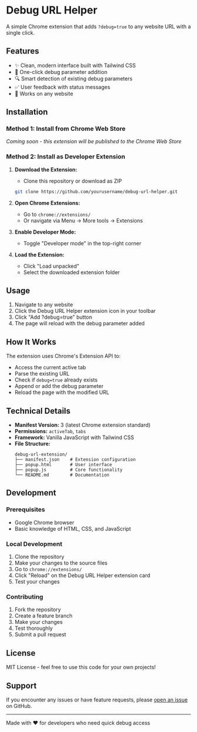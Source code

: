 # Debug URL Helper

A simple Chrome extension that adds `?debug=true` to any website URL with a single click.

## Features

- ✨ Clean, modern interface built with Tailwind CSS
- 🚀 One-click debug parameter addition
- 🔍 Smart detection of existing debug parameters
- ✅ User feedback with status messages
- 🎯 Works on any website

## Installation

### Method 1: Install from Chrome Web Store
*Coming soon - this extension will be published to the Chrome Web Store*

### Method 2: Install as Developer Extension

1. **Download the Extension:**
   - Clone this repository or download as ZIP
   ```bash
   git clone https://github.com/yourusername/debug-url-helper.git
   ```

2. **Open Chrome Extensions:**
   - Go to `chrome://extensions/`
   - Or navigate via Menu → More tools → Extensions

3. **Enable Developer Mode:**
   - Toggle "Developer mode" in the top-right corner

4. **Load the Extension:**
   - Click "Load unpacked"
   - Select the downloaded extension folder

## Usage

1. Navigate to any website
2. Click the Debug URL Helper extension icon in your toolbar
3. Click "Add ?debug=true" button
4. The page will reload with the debug parameter added

## How It Works

The extension uses Chrome's Extension API to:
- Access the current active tab
- Parse the existing URL
- Check if `debug=true` already exists
- Append or add the debug parameter
- Reload the page with the modified URL

## Technical Details

- **Manifest Version:** 3 (latest Chrome extension standard)
- **Permissions:** `activeTab`, `tabs`
- **Framework:** Vanilla JavaScript with Tailwind CSS
- **File Structure:**
  ```
  debug-url-extension/
  ├── manifest.json    # Extension configuration
  ├── popup.html       # User interface
  ├── popup.js         # Core functionality
  └── README.md        # Documentation
  ```

## Development

### Prerequisites
- Google Chrome browser
- Basic knowledge of HTML, CSS, and JavaScript

### Local Development
1. Clone the repository
2. Make your changes to the source files
3. Go to `chrome://extensions/`
4. Click "Reload" on the Debug URL Helper extension card
5. Test your changes

### Contributing
1. Fork the repository
2. Create a feature branch
3. Make your changes
4. Test thoroughly
5. Submit a pull request

## License

MIT License - feel free to use this code for your own projects!

## Support

If you encounter any issues or have feature requests, please [open an issue](https://github.com/yourusername/debug-url-helper/issues) on GitHub.

---

Made with ❤️ for developers who need quick debug access